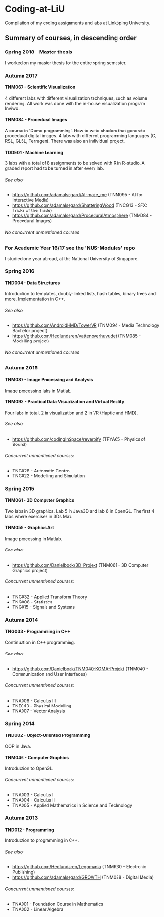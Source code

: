 ﻿# Coding-at-LiU
Compilation of my coding assignments and labs at Linköping University.

## Summary of courses, in descending order

### Spring 2018 - Master thesis
I worked on my master thesis for the entire spring semester.


### Autumn 2017

#### TNM067 - Scientific Visualization
4 different labs with different visualization techniques, such as volume rendering. All work was done with the in-house visualization program Inviwo. 

#### TNM084 - Procedural Images
A course in 'Demo programming'. How to write shaders that generate procedural digital images. 4 labs with different programming languages (C, RSL, GLSL, Terragen). There was also an individual project.

#### TDDE01 - Machine Learning
3 labs with a total of 8 assignments to be solved with R in R-studio. A graded report had to be turned in after every lab. 

###### See also: 
* https://github.com/adamalsegard/AI-maze_me (TNM095 - AI for Interactive Media) 
* https://github.com/adamalsegard/ShatteringWood (TNCG13 - SFX: Tricks of the Trade)
* https://github.com/adamalsegard/ProceduralAtmosphere (TNM084 - Procedural Images)

###### No concurrent unmentioned courses


### For Academic Year 16/17 see the 'NUS-Modules' repo
I studied one year abroad, at the National University of Singapore.


### Spring 2016

#### TND004 - Data Structures
Introduction to templates, doubly-linked lists, hash tables, binary trees and more. Implementation in C++.

###### See also: 
* https://github.com/AndroidHMD/TowerVR (TNM094 - Media Technology Bachelor project) 
* https://github.com/Hedlundaren/vattenoverhuvudet (TNM085 - Modelling project)

###### No concurrent unmentioned courses


### Autumn 2015

#### TNM087 - Image Processing and Analysis
Image processing labs in Matlab.

#### TNM093 - Practical Data Visualization and Virtual Reality
Four labs in total, 2 in visualization and 2 in VR (Haptic and HMD).

###### See also: 
* https://github.com/codingInSpace/reverbify (TFYA65 - Physics of Sound)

###### Concurrent unmentioned courses:
* TNG028 - Automatic Control
* TNG022 - Modelling and Simulation


### Spring 2015

#### TNM061 - 3D Computer Graphics
Two labs in 3D graphics. Lab 5 in Java3D and lab 6 in OpenGL. The first 4 labs where exercises in 3Ds Max.

#### TNM059 - Graphics Art
Image processing in Matlab.

###### See also: 
* https://github.com/Danielbook/3D_Projekt (TNM061 - 3D Computer Graphics project)

###### Concurrent unmentioned courses:
* TNG032 - Applied Transform Theory
* TNG006 - Statistics
* TNG015 - Signals and Systems


### Autumn 2014

#### TNG033 - Programming in C++
Continuation in C++ programming.

###### See also:
* https://github.com/Danielbook/TNM040-KOMA-Projekt (TNM040 - Communication and User Interfaces)

###### Concurrent unmentioned courses:
* TNA006 - Calculus III
* TNE043 - Physical Modelling
* TNA007 - Vector Analysis


### Spring 2014

#### TND002 - Object-Oriented Programming
OOP in Java.

#### TNM046 - Computer Graphics
Introduction to OpenGL.

###### Concurrent unmentioned courses:
* TNA003 - Calculus I
* TNA004 - Calculus II
* TNA005 - Applied Mathematics in Science and Technology


### Autumn 2013

#### TND012 - Programming 
Introduction to programming in C++.

###### See also:
* https://github.com/Hedlundaren/Legomania (TNMK30 - Electronic Publishing)
* https://github.com/adamalsegard/GROWTH (TNM088 - Digital Media)

###### Concurrent unmentioned courses:
* TNA001 - Foundation Course in Mathematics
* TNA002 - Linear Algebra


